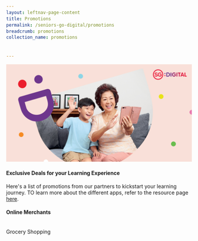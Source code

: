 ```yaml
---
layout: leftnav-page-content
title: Promotions
permalink: /seniors-go-digital/promotions
breadcrumb: promotions
collection_name: promotions


---
```


![image](/images/seniors-go-digital/IMSilver_mast_head_banner.jpg)

#### Exclusive Deals for your Learning Experience

Here's a list of promotions from our partners to kickstart your learning journey. TO learn more about the different apps, refer to the resource page <a href="https://imsilver.imda.gov.sg/seniors-go-digital/3-tiers-of-digital-skills" target="blank">here</a>.

<h4><b>Online Merchants</b></h4><br>
Grocery Shopping

